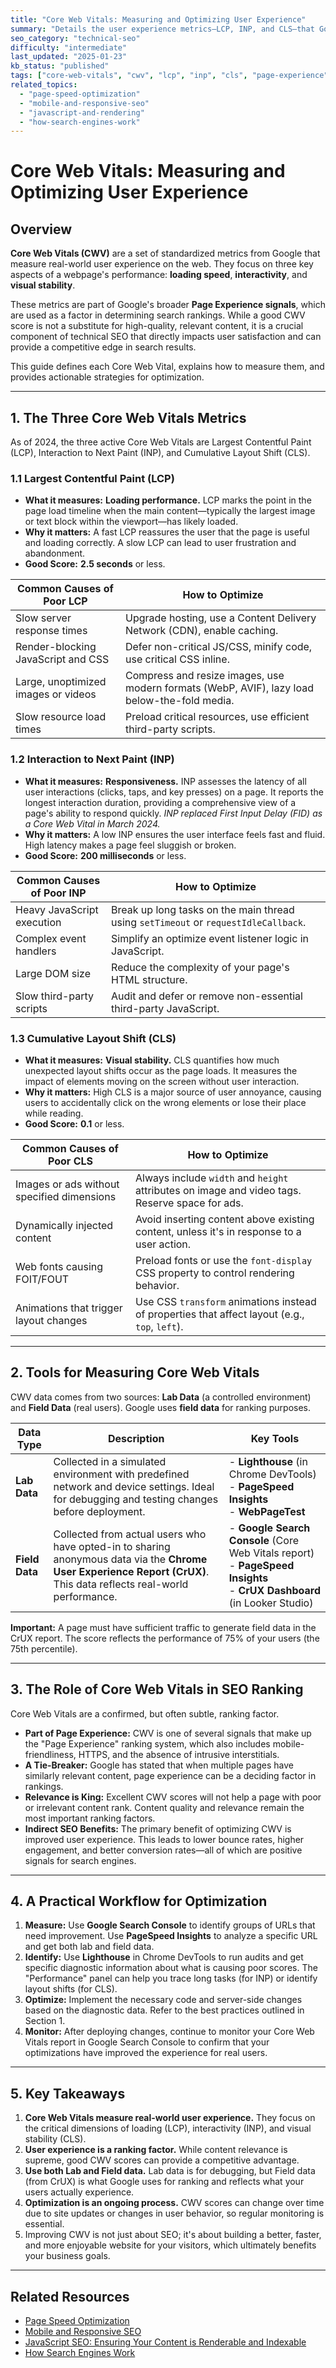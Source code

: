 ```yaml
---
title: "Core Web Vitals: Measuring and Optimizing User Experience"
summary: "Details the user experience metrics—LCP, INP, and CLS—that Google uses as a ranking signal and how to optimize for them."
seo_category: "technical-seo"
difficulty: "intermediate"
last_updated: "2025-01-23"
kb_status: "published"
tags: ["core-web-vitals", "cwv", "lcp", "inp", "cls", "page-experience", "technical-seo", "site-speed"]
related_topics:
  - "page-speed-optimization"
  - "mobile-and-responsive-seo"
  - "javascript-and-rendering"
  - "how-search-engines-work"
---
```


# Core Web Vitals: Measuring and Optimizing User Experience

## Overview

**Core Web Vitals (CWV)** are a set of standardized metrics from Google that measure real-world user experience on the web. They focus on three key aspects of a webpage's performance: **loading speed**, **interactivity**, and **visual stability**.

These metrics are part of Google's broader **Page Experience signals**, which are used as a factor in determining search rankings. While a good CWV score is not a substitute for high-quality, relevant content, it is a crucial component of technical SEO that directly impacts user satisfaction and can provide a competitive edge in search results.

This guide defines each Core Web Vital, explains how to measure them, and provides actionable strategies for optimization.

---

## 1. The Three Core Web Vitals Metrics

As of 2024, the three active Core Web Vitals are Largest Contentful Paint (LCP), Interaction to Next Paint (INP), and Cumulative Layout Shift (CLS).

### 1.1 Largest Contentful Paint (LCP)
-   **What it measures:** **Loading performance.** LCP marks the point in the page load timeline when the main content—typically the largest image or text block within the viewport—has likely loaded.
-   **Why it matters:** A fast LCP reassures the user that the page is useful and loading correctly. A slow LCP can lead to user frustration and abandonment.
-   **Good Score:** **2.5 seconds** or less.

| Common Causes of Poor LCP | How to Optimize |
|---|---|
| Slow server response times | Upgrade hosting, use a Content Delivery Network (CDN), enable caching. |
| Render-blocking JavaScript and CSS | Defer non-critical JS/CSS, minify code, use critical CSS inline. |
| Large, unoptimized images or videos | Compress and resize images, use modern formats (WebP, AVIF), lazy load below-the-fold media. |
| Slow resource load times | Preload critical resources, use efficient third-party scripts. |

### 1.2 Interaction to Next Paint (INP)
-   **What it measures:** **Responsiveness.** INP assesses the latency of all user interactions (clicks, taps, and key presses) on a page. It reports the longest interaction duration, providing a comprehensive view of a page's ability to respond quickly. *INP replaced First Input Delay (FID) as a Core Web Vital in March 2024.*
-   **Why it matters:** A low INP ensures the user interface feels fast and fluid. High latency makes a page feel sluggish or broken.
-   **Good Score:** **200 milliseconds** or less.

| Common Causes of Poor INP | How to Optimize |
|---|---|
| Heavy JavaScript execution | Break up long tasks on the main thread using `setTimeout` or `requestIdleCallback`. |
| Complex event handlers | Simplify an optimize event listener logic in JavaScript. |
| Large DOM size | Reduce the complexity of your page's HTML structure. |
| Slow third-party scripts | Audit and defer or remove non-essential third-party JavaScript. |

### 1.3 Cumulative Layout Shift (CLS)
-   **What it measures:** **Visual stability.** CLS quantifies how much unexpected layout shifts occur as the page loads. It measures the impact of elements moving on the screen without user interaction.
-   **Why it matters:** High CLS is a major source of user annoyance, causing users to accidentally click on the wrong elements or lose their place while reading.
-   **Good Score:** **0.1** or less.

| Common Causes of Poor CLS | How to Optimize |
|---|---|
| Images or ads without specified dimensions | Always include `width` and `height` attributes on image and video tags. Reserve space for ads. |
| Dynamically injected content | Avoid inserting content above existing content, unless it's in response to a user action. |
| Web fonts causing FOIT/FOUT | Preload fonts or use the `font-display` CSS property to control rendering behavior. |
| Animations that trigger layout changes | Use CSS `transform` animations instead of properties that affect layout (e.g., `top`, `left`). |

---

## 2. Tools for Measuring Core Web Vitals

CWV data comes from two sources: **Lab Data** (a controlled environment) and **Field Data** (real users). Google uses **field data** for ranking purposes.

| Data Type | Description | Key Tools |
|---|---|---|
| **Lab Data** | Collected in a simulated environment with predefined network and device settings. Ideal for debugging and testing changes before deployment. | - **Lighthouse** (in Chrome DevTools)<br>- **PageSpeed Insights**<br>- **WebPageTest** |
| **Field Data** | Collected from actual users who have opted-in to sharing anonymous data via the **Chrome User Experience Report (CrUX)**. This data reflects real-world performance. | - **Google Search Console** (Core Web Vitals report)<br>- **PageSpeed Insights**<br>- **CrUX Dashboard** (in Looker Studio) |

**Important:** A page must have sufficient traffic to generate field data in the CrUX report. The score reflects the performance of 75% of your users (the 75th percentile).

---

## 3. The Role of Core Web Vitals in SEO Ranking

Core Web Vitals are a confirmed, but often subtle, ranking factor.
-   **Part of Page Experience:** CWV is one of several signals that make up the "Page Experience" ranking system, which also includes mobile-friendliness, HTTPS, and the absence of intrusive interstitials.
-   **A Tie-Breaker:** Google has stated that when multiple pages have similarly relevant content, page experience can be a deciding factor in rankings.
-   **Relevance is King:** Excellent CWV scores will not help a page with poor or irrelevant content rank. Content quality and relevance remain the most important ranking factors.
-   **Indirect SEO Benefits:** The primary benefit of optimizing CWV is improved user experience. This leads to lower bounce rates, higher engagement, and better conversion rates—all of which are positive signals for search engines.

---

## 4. A Practical Workflow for Optimization

1.  **Measure:** Use **Google Search Console** to identify groups of URLs that need improvement. Use **PageSpeed Insights** to analyze a specific URL and get both lab and field data.
2.  **Identify:** Use **Lighthouse** in Chrome DevTools to run audits and get specific diagnostic information about what is causing poor scores. The "Performance" panel can help you trace long tasks (for INP) or identify layout shifts (for CLS).
3.  **Optimize:** Implement the necessary code and server-side changes based on the diagnostic data. Refer to the best practices outlined in Section 1.
4.  **Monitor:** After deploying changes, continue to monitor your Core Web Vitals report in Google Search Console to confirm that your optimizations have improved the experience for real users.

---

## 5. Key Takeaways

1.  **Core Web Vitals measure real-world user experience.** They focus on the critical dimensions of loading (LCP), interactivity (INP), and visual stability (CLS).
2.  **User experience is a ranking factor.** While content relevance is supreme, good CWV scores can provide a competitive advantage.
3.  **Use both Lab and Field data.** Lab data is for debugging, but Field data (from CrUX) is what Google uses for ranking and reflects what your users actually experience.
4.  **Optimization is an ongoing process.** CWV scores can change over time due to site updates or changes in user behavior, so regular monitoring is essential.
5.  Improving CWV is not just about SEO; it's about building a better, faster, and more enjoyable website for your visitors, which ultimately benefits your business goals.

---

## Related Resources
- [Page Speed Optimization](4_page-speed-optimization.md)
- [Mobile and Responsive SEO](Knowledge/SEO/3_technical-seo/mobile-and-responsive-seo.md)
- [JavaScript SEO: Ensuring Your Content is Renderable and Indexable](Knowledge/SEO/3_technical-seo/javascript-and-rendering.md)
- [How Search Engines Work](2_how-search-engines-work.md)
